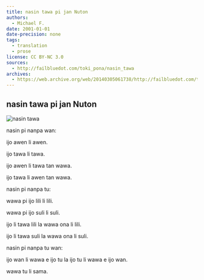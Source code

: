 ```yaml
---
title: nasin tawa pi jan Nuton
authors:
  - Michael F.
date: 2001-01-01
date-precision: none
tags:
  - translation
  - prose
license: CC BY-NC 3.0
sources:
  - http://failbluedot.com/toki_pona/nasin_tawa
archives:
  - https://web.archive.org/web/20140305061738/http://failbluedot.com/toki_pona/nasin_tawa
---
```


## nasin tawa pi jan Nuton

![nasin tawa](https://web.archive.org/web/20140305061738im_/http://failbluedot.com/images/newton.jpg)

nasin pi nanpa wan:

ijo awen li awen.

ijo tawa li tawa.

ijo awen li tawa tan wawa.

ijo tawa li awen tan wawa.

nasin pi nanpa tu:

wawa pi ijo lili li lili.

wawa pi ijo suli li suli.

ijo li tawa lili la wawa ona li lili.

ijo li tawa suli la wawa ona li suli.

nasin pi nanpa tu wan:

ijo wan li wawa e ijo tu la ijo tu li wawa e ijo wan.

wawa tu li sama.
